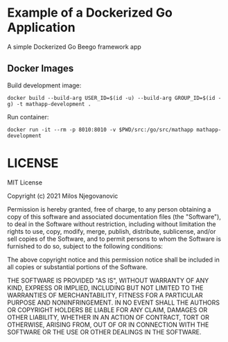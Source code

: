 # Example of a Dockerized Go Application

A simple Dockerized Go Beego framework app

## Docker Images

Build development image:

```
docker build --build-arg USER_ID=$(id -u) --build-arg GROUP_ID=$(id -g) -t mathapp-development .
```

Run container:

```
docker run -it --rm -p 8010:8010 -v $PWD/src:/go/src/mathapp mathapp-development
```

# LICENSE

MIT License

Copyright (c) 2021 Milos Njegovanovic

Permission is hereby granted, free of charge, to any person obtaining a copy
of this software and associated documentation files (the "Software"), to deal
in the Software without restriction, including without limitation the rights
to use, copy, modify, merge, publish, distribute, sublicense, and/or sell
copies of the Software, and to permit persons to whom the Software is
furnished to do so, subject to the following conditions:

The above copyright notice and this permission notice shall be included in all
copies or substantial portions of the Software.

THE SOFTWARE IS PROVIDED "AS IS", WITHOUT WARRANTY OF ANY KIND, EXPRESS OR
IMPLIED, INCLUDING BUT NOT LIMITED TO THE WARRANTIES OF MERCHANTABILITY,
FITNESS FOR A PARTICULAR PURPOSE AND NONINFRINGEMENT. IN NO EVENT SHALL THE
AUTHORS OR COPYRIGHT HOLDERS BE LIABLE FOR ANY CLAIM, DAMAGES OR OTHER
LIABILITY, WHETHER IN AN ACTION OF CONTRACT, TORT OR OTHERWISE, ARISING FROM,
OUT OF OR IN CONNECTION WITH THE SOFTWARE OR THE USE OR OTHER DEALINGS IN THE
SOFTWARE.
